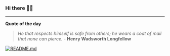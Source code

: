 ### Hi there 👋🏻


---

**Quote of the day**

> *He that respects himself is safe from others; he wears a coat of mail that none can pierce.* - **Henry Wadsworth Longfellow** 

[![README.md](https://github.com/marcolovazzano/marcolovazzano/actions/workflows/readme.yml/badge.svg?branch=main)](https://github.com/marcolovazzano/marcolovazzano/actions/workflows/readme.yml)
